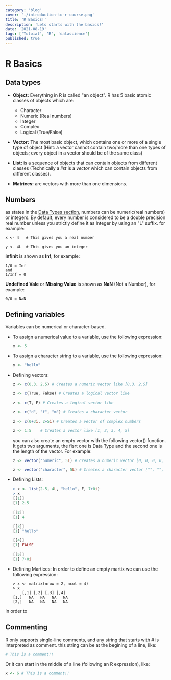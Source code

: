 ```yaml
---
category: 'blog'
cover: './introduction-to-r-course.png'
title: 'R Basics!'
description: 'Lets starts with the basics!'
date: '2021-08-19'
tags: ['Tutoial', 'R', 'datascience']
published: true
---
```

# R Basics

## Data types
- __Object:__ Everything in R is called "an object". R has 5 basic atomic classes of objects which are:
    - Character
    - Numeric (Real numbers)
    - Integer
    - Complex
    - Logical (True/False)
- __Vector:__ The most basic object, which contains one or more of a single type of object (Hint: a vector cannot contain two/more than one types of objects; every object in a vector should be of the same class) 

- __List:__ is a sequence of objects that can contain objects from different classes (Technically a _list_ is a _vector_ which can contain objects from different classes).

- __Matrices:__ are vectors with more than one dimensions.

## Numbers
as states in the [Data Types section](#data-types), numbers can be numeric(real numbers) or integers. By default, every number is considered to be a double precision real number unless you strictly define it as Integer by using an "L" suffix. for example:
```
x <- 4   # This gives you a real number

y <- 4L  # This gives you an integer
```
__infinit__ is shown as __Inf__, for example:
```
1/0 = Inf
and
1/Inf = 0
```
__Undefined Vale__ or __Missing Value__ is shown as __NaN__ (Not a Number), for example:
```
0/0 = NaN
```

## Defining variables
Variables can be numerical or character-based.

- To assign a numerical value to a variable, use the following expression:  
    ```r
    x <- 5
    ```
- To assign a character string to a variable, use the following expression:  
    ```r
    y <- "hello"
    ```
- Defining vectors:
    ```r
    z <- c(0.3, 2.5) # Creates a numeric vector like [0.3, 2.5]

    z <- c(True, Fakse) # Creates a logical vector like
    
    z <- c(T, F) # Creates a logical vector like
    
    z <- c("d", "f", "m") # Creates a character vector 
    
    z <- c(0+3i, 2+5i) # Creates a vector of complex numbers
    
    z <- 1:5    # Creates a vector like [1, 2, 3, 4, 5]

    ```
    you can also create an empty vector with the following vector() function. It gets two arguments, the fisrt one is Data Type and the second one is the length of the vector.  For example:
    ```r
    z <- vector("numeric", 5L) # Creates a numeric vector [0, 0, 0, 0, 0]

    z <- vector("character", 5L) # Creates a character vector ["", "", "", "", ""]
    ```
- Defining Lists:
    ```r
    > x <- list(2.5, 4L, "hello", F, 7+0i)
    > x
    [[1]]
    [1] 2.5

    [[2]]
    [1] 4

    [[3]]
    [1] "hello"

    [[4]]
    [1] FALSE

    [[5]]
    [1] 7+0i
    ```
- Defining Martices:
In order to define an empty martix we can use the following expression:
    ```
    > x <- matrix(nrow = 2, ncol = 4)
    > x
        [,1] [,2] [,3] [,4]
    [1,]   NA   NA   NA   NA
    [2,]   NA   NA   NA   NA
    ```
In order to 
## Commenting
 R only supports single-line comments, and any string that starts with # is interpreted as comment. this string can be at the begining of a line, like:
```r
# This is a comment!!
```
Or it can start in the middle of a line (following an R expression), like:

```r
x <- 6 # This is a comment!!
```

